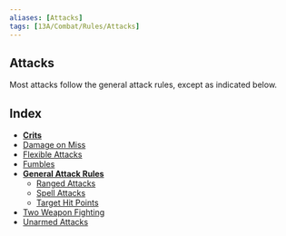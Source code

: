 ```yaml
---
aliases: [Attacks]
tags: [13A/Combat/Rules/Attacks]
---
```


## Attacks

Most attacks follow the general attack rules, except as indicated below.

## Index

- **[Crits](Compendium/13A/Combat-Rules/Attacks/Crits/Crits.md)**
- [Damage on Miss](Compendium/13A/Combat-Rules/Attacks/Damage-on-Miss.md)
- [Flexible Attacks](Compendium/13A/Combat-Rules/Attacks/Flexible-Attacks.md)
- [Fumbles](Compendium/13A/Combat-Rules/Attacks/Fumbles.md)
- **[General Attack Rules](Compendium/13A/Combat-Rules/Attacks/General-Attack-Rules/General-Attack-Rules.md)**
	- [Ranged Attacks](Compendium/13A/Combat-Rules/Attacks/General-Attack-Rules/Ranged-Attacks.md)
	- [Spell Attacks](Compendium/13A/Combat-Rules/Attacks/General-Attack-Rules/Spell-Attacks.md)
	- [Target Hit Points](Compendium/13A/Combat-Rules/Attacks/General-Attack-Rules/Target-Hit-Points.md)
- [Two Weapon Fighting](Compendium/13A/Combat-Rules/Attacks/Two-Weapon-Fighting.md)
- [Unarmed Attacks](Compendium/13A/Combat-Rules/Attacks/Unarmed-Attacks.md)
